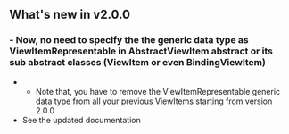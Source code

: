 ## What's new in v2.0.0

### - Now, no need to specify the the generic data type as ViewItemRepresentable in AbstractViewItem abstract or its sub abstract classes (ViewItem or even BindingViewItem)

* - Note that, you have to remove the ViewItemRepresentable generic data type from all your previous ViewItems starting from version 2.0.0
* See the updated documentation
